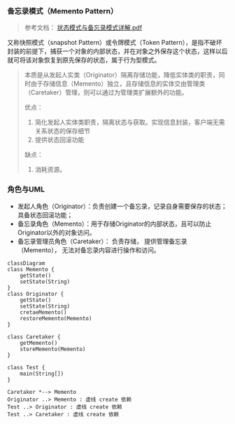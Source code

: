 ### 备忘录模式（Memento Pattern）

> 参考文档： [状态模式与备忘录模式详解.pdf](source/状态模式与备忘录模式详解.pdf) 

又称快照模式（snapshot Pattern）或令牌模式（Token Pattern），是指不破坏封装的前提下，捕获一个对象的内部状态，并在对象之外保存这个状态，这样以后就可将该对象恢复到原先保存的状态，属于行为型模式。

> 本质是从发起人实类（Originator）隔离存储功能，降低实体类的职责，同时由于存储信息（Memento）独立，且存储信息的实体交由管理类（Caretaker）管理，则可以通过为管理类扩展额外的功能。
>
> 优点：
>
> 1. 简化发起人实体类职责，隔离状态与获取。实现信息封装，客户端无需关系状态的保存细节
> 2. 提供状态回滚功能
>
> 缺点：
>
> 1. 消耗资源。

### 角色与UML

* 发起人角色（Originator）：负责创建一个备忘录，记录自身需要保存的状态；具备状态回滚功能；
* 备忘录角色（Memento）：用于存储Originator的内部状态，且可以防止Originator以外的对象访问。
* 备忘录管理员角色（Caretaker）： 负责存储， 提供管理备忘录（Memento）， 无法对备忘录内容进行操作和访问。

```mermaid
classDiagram
class Memento {
	getState()
	setState(String)
}
class Originator {
	getState()
	setState(String)
	cretaeMemento()
	restoreMemento(Memento)
}

class Caretaker {
	getMemento()
	storeMemento(Memento)
}

class Test {
	main(String[])
}

Caretaker *--> Memento
Originator ..> Memento : 虚线 create 依赖
Test ..> Originator : 虚线 create 依赖
Test ..> Caretaker : 虚线 create 依赖

```

